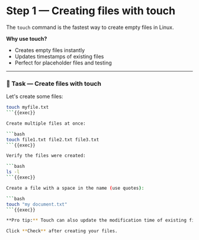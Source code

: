 # Step 1 — Creating files with touch

The `touch` command is the fastest way to create empty files in Linux.

**Why use touch?**
- Creates empty files instantly
- Updates timestamps of existing files
- Perfect for placeholder files and testing

---

### 📝 Task — Create files with touch

Let's create some files:

```bash
touch myfile.txt
```{{exec}}

Create multiple files at once:

```bash
touch file1.txt file2.txt file3.txt
```{{exec}}

Verify the files were created:

```bash
ls -l
```{{exec}}

Create a file with a space in the name (use quotes):

```bash
touch "my document.txt"
```{{exec}}

**Pro tip:** Touch can also update the modification time of existing files without changing their content!

Click **Check** after creating your files.